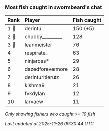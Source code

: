 ### Most fish caught in swormbeard's chat

| Rank  | Player           | Fish caught |
|:------|:-----------------|:------------|
| 1 🥇  | derintu          | 150 (+5)    |
| 2 🥈  | chubby_________  | 128         |
| 3 🥉  | leanmeister      | 76          |
| 4     | respirate_       | 63          |
| 5     | ninjaross*       | 29          |
| 6     | dazedforevermore | 28          |
| 7     | derinturitierutz | 26          |
| 8     | kishma9          | 21          |
| 9     | fvkdylan         | 12          |
| 10    | larvaew          | 11          |

_Only showing fishers who caught >= 10 fish_

_Last updated at 2025-10-26 09:30:44 UTC_